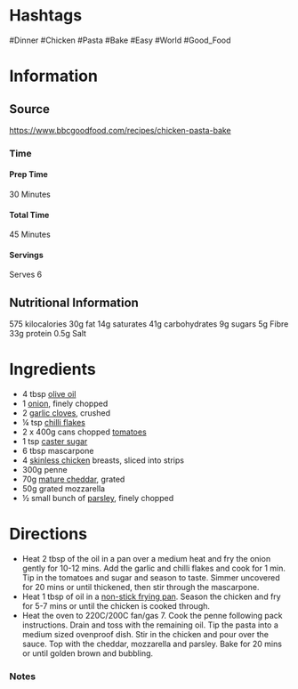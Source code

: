 # Hashtags
#Dinner
#Chicken
#Pasta
#Bake
#Easy
#World 
#Good_Food 
# Information
## Source
https://www.bbcgoodfood.com/recipes/chicken-pasta-bake
### Time
#### Prep Time
30 Minutes
#### Total Time
45 Minutes
#### Servings
Serves 6
## Nutritional Information
575 kilocalories
30g fat
14g saturates
41g carbohydrates
9g sugars
5g Fibre
33g protein
0.5g Salt
# Ingredients
- 4 tbsp [olive oil](https://www.bbcgoodfood.com/glossary/olive-oil-glossary)
- 1 [onion](https://www.bbcgoodfood.com/glossary/onion-glossary), finely chopped
- 2 [garlic cloves](https://www.bbcgoodfood.com/glossary/garlic-glossary), crushed
- ¼ tsp [chilli flakes](https://www.bbcgoodfood.com/glossary/chilli-glossary)
- 2 x 400g cans chopped [tomatoes](https://www.bbcgoodfood.com/glossary/tomato-glossary)
- 1 tsp [caster sugar](https://www.bbcgoodfood.com/glossary/sugar-glossary)
- 6 tbsp mascarpone
- 4 [skinless chicken](https://www.bbcgoodfood.com/glossary/chicken-glossary) breasts, sliced into strips
- 300g penne
- 70g [mature cheddar](https://www.bbcgoodfood.com/glossary/cheddar-glossary), grated
- 50g grated mozzarella
- ½ small bunch of [parsley](https://www.bbcgoodfood.com/glossary/parsley-glossary), finely chopped
# Directions
- Heat 2 tbsp of the oil in a pan over a medium heat and fry the onion gently for 10-12 mins. Add the garlic and chilli flakes and cook for 1 min. Tip in the tomatoes and sugar and season to taste. Simmer uncovered for 20 mins or until thickened, then stir through the mascarpone.
- Heat 1 tbsp of oil in a [non-stick frying pan](https://www.bbcgoodfood.com/content/top-five-non-stick-frying-pans). Season the chicken and fry for 5-7 mins or until the chicken is cooked through.
- Heat the oven to 220C/200C fan/gas 7. Cook the penne following pack instructions. Drain and toss with the remaining oil. Tip the pasta into a medium sized ovenproof dish. Stir in the chicken and pour over the sauce. Top with the cheddar, mozzarella and parsley. Bake for 20 mins or until golden brown and bubbling.
### Notes

